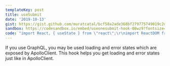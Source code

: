 ```yaml
---
templateKey: post
title: useSubmit
date: '2019-10-13'
gist: https://gist.github.com/muratcatal/bcf58a2ade368bf279775749019c2d0b
sandbox: https://codesandbox.io/embed/useonesubmit-hook-08wz9?fontsize=14
code: "import React, { useState } from \"react\";\r\nimport ReactDOM from \"react-dom\";\r\n\r\nconst useSubmit = submitFunction => {\r\n  const [loading, setLoading] = useState(false);\r\n  const [error, setError] = useState(null);\r\n\r\n  const handleSubmit = async () => {\r\n    try {\r\n      setLoading(true);\r\n      setError(null);\r\n      await submitFunction();\r\n    } catch (error) {\r\n      setError(error);\r\n    } finally {\r\n      setLoading(false);\r\n    }\r\n  };\r\n  return [handleSubmit, loading, error];\r\n};\r\n\r\nfunction App() {\r\n  const mySubmitFunction = () => {\r\n    return new Promise((resolve, reject) => {\r\n      setTimeout(() => {\r\n        const rnd = Math.random() * 10;\r\n        rnd <= 5 ? resolve() : reject(\"Error occurred!\");\r\n      }, 2000);\r\n    });\r\n  };\r\n  const [handleSubmit, loading, error] = useSubmit(mySubmitFunction);\r\n\r\n  return (\r\n    <div>\r\n      <button onClick={handleSubmit} disabled={loading}>\r\n        {!loading ? \"Click me\" : \"Loading...\"}\r\n      <\/button>\r\n      {error && <div>{error}<\/div>}\r\n    <\/div>\r\n  );\r\n}"
---
```


If you use GraphQL, you may be used loading and error states which are exposed by ApolloClient. This hook helps you get loading
and error states just like in ApolloClient.

